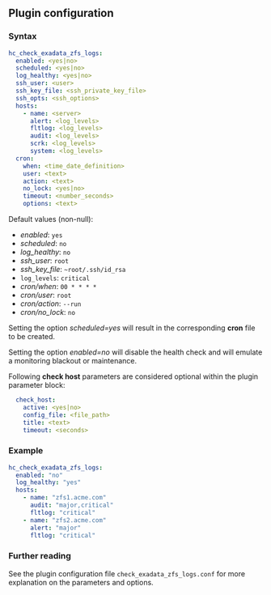 ## Plugin configuration

### Syntax

```yaml
hc_check_exadata_zfs_logs:
  enabled: <yes|no>
  scheduled: <yes|no>
  log_healthy: <yes|no>
  ssh_user: <user>
  ssh_key_file: <ssh_private_key_file>
  ssh_opts: <ssh_options>
  hosts:
    - name: <server>
      alert: <log_levels>
      fltlog: <log_levels>      
      audit: <log_levels>
      scrk: <log_levels>
      system: <log_levels>
  cron:
    when: <time_date_definition>
    user: <text>
    action: <text>
    no_lock: <yes|no>
    timeout: <number_seconds>
    options: <text>      
```

Default values (non-null):
* *enabled*: `yes`
* *scheduled*: `no`
* *log_healthy*: `no`
* *ssh_user*: `root`
* *ssh_key_file*: `~root/.ssh/id_rsa`
* `log_levels`: `critical`
* *cron/when*: `00 * * * *`
* *cron/user*: `root`
* *cron/action*: `--run`
* *cron/no_lock*: `no`

Setting the option *scheduled=yes* will result in the corresponding **cron** file to be created.

Setting the option *enabled=no* will disable the health check and will emulate a monitoring blackout or maintenance.

Following **check host** parameters are considered optional within the plugin parameter block:

```yaml
  check_host:
    active: <yes|no>
    config_file: <file_path>
    title: <text>
    timeout: <seconds>
```

### Example

```yaml
hc_check_exadata_zfs_logs:
  enabled: "no"
  log_healthy: "yes"
  hosts:
    - name: "zfs1.acme.com"
      audit: "major,critical"
      fltlog: "critical"
    - name: "zfs2.acme.com"
      alert: "major"
      fltlog: "critical"
```

### Further reading

See the plugin configuration file `check_exadata_zfs_logs.conf` for more explanation on the parameters and options.
